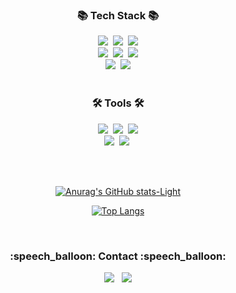 <!---![header](https://capsule-render.vercel.app/api?type=waving&color=gradient&height=300&section=header&text=Yujin%20Jo%20/%20조%20유%20진%20&fontSize=50&fontAlignY=40&)--->

<!---
y2hscmtk/y2hscmtk is a ✨ special ✨ repository because its `README.md` (this file) appears on your GitHub profile.
You can click the Preview link to take a look at your changes.
--->

<!-- <div align=center>
	<img src="https://capsule-render.vercel.app/api?type=waving&color=auto&height=200&section=header&text=Yermi%20Github!&fontSize=90" />	
</div> -->
<div align=center>
	<h3>📚 Tech Stack 📚</h3>
	<img src="https://img.shields.io/badge/Python-3766AB?style=flat-square&logo=Python&logoColor=white" />&nbsp
	<img src="https://img.shields.io/badge/Java-007396?style=flat&logo=Conda-Forge&logoColor=white" />&nbsp
	<img src="https://img.shields.io/badge/JavaScript-F7DF1E?style=flat&logo=JavaScript&logoColor=white" /><br>
	<img src="https://img.shields.io/badge/Kotlin-7F52FF?style=flat-square&logo=Kotlin&logoColor=white" />&nbsp
	<img src="https://img.shields.io/badge/Swift-F05138?style=flat&logo=swift&logoColor=white">&nbsp
        <img src="https://img.shields.io/badge/React-61DAFB?style=flat-square&logo=React&logoColor=black"/><br>
        <img src="https://img.shields.io/badge/Android-3DDC84?style=flat-square&logo=android&logoColor=white"/>&nbsp
        <img src="https://img.shields.io/badge/IOS-000000?style=flat-square&logo=Ios&logoColor=white"/>

	
</div>
<div align="center">
	
<!-- 	<img src="https://img.shields.io/badge/jQuery-0769AD?style=flat&logo=jQuery&logoColor=white" /> -->
<!-- 	<br>
	<img src="https://img.shields.io/badge/Spring-6DB33F?style=flat&logo=Spring&logoColor=white" />
	<img src="https://img.shields.io/badge/Bootstrap-7952B3?style=flat&logo=Bootstrap&logoColor=white" />
	<img src="https://img.shields.io/badge/Selenium-43B02A?style=flat&logo=Selenium&logoColor=white" />
	<img src="https://img.shields.io/badge/Mybatis-000000?style=flat&logo=Fluentd&logoColor=white" /> -->
<!-- 	<br>
	<img src="https://img.shields.io/badge/Oracle%20SQL-F80000?style=flat&logo=Oracle&logoColor=white" />
	<img src="https://img.shields.io/badge/MySQL-4479A1?style=flat&logo=MySQL&logoColor=white" />
	<img src="https://img.shields.io/badge/MariaDB-003545?style=flat&logo=MariaDB&logoColor=white" />
	<img src="https://img.shields.io/badge/Linux-FCC624?style=flat&logo=Linux&logoColor=white" /> -->
</div>
<br>
<div align=center>
	<h3>🛠 Tools 🛠</h3>
</div>
<div align=center>
	<img src="https://img.shields.io/badge/Eclipse%20IDE-2C2255?style=flat&logo=EclipseIDE&logoColor=white" />&nbsp
	<img src="https://img.shields.io/badge/Visual%20Studio%20Code-007ACC?style=flat&logo=VisualStudioCode&logoColor=white" />&nbsp
	<img src="https://img.shields.io/badge/PyCharm-000000?style=flat-square&logo=PyCharm&logoColor=white"/><br>
  <img src="https://img.shields.io/badge/Xcode-147EFB?style=flat-square&logo=Xcode&logoColor=white"/>&nbsp
  <img src="https://img.shields.io/badge/Android Studio-3DDC84?style=flat-square&logo=Android Studio&logoColor=white"/>&nbsp

<br>

<br><br>
<div align="center">

[![Anurag's GitHub stats-Light](https://github-readme-stats.vercel.app/api?username=yuzzin0121\&show_icons=true\&theme=default&title_color=4BD0AB&icon_color=52B19A#gh-light-mode-only)](https://github.com/yuzzin0121)<br>

[![Top Langs](https://github-readme-stats.vercel.app/api/top-langs/?username=yuzzin0121&langs_count=5&layout=compact&theme=dark&hide=powershell,css,html,shell)](https://github.com/yuzzin0121/yuzzin0121)


</div>

<br>
<div align="center">
  <h3>:speech_balloon: Contact :speech_balloon:</h3>
  <a href="https://baboyuj.tistory.com/"><img src="https://img.shields.io/badge/Tistory-000000?style=flat-square&logo=Tistory&logoColor=white&link=https://kyumq.tistory.com/"/></a>&nbsp&nbsp
  <a href="mailto:ydbwlsjki60@gmail.com"><img src="https://img.shields.io/badge/Gmail-EA4335?style=flat-square&logo=Gmail&logoColor=white&link=mailto:ydbwlsjki60@gmail.com"/></a>
</div>

<br><br>
